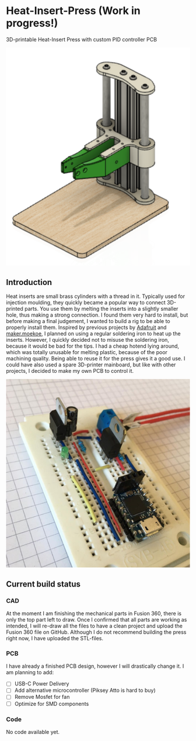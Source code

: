 # Heat-Insert-Press (Work in progress!)
3D-printable Heat-Insert Press with custom PID controller PCB

![preview_image](/cad/press.png)

## Introduction
Heat inserts are small brass cylinders with a thread in it. Typically used for injection moulding, they quickly became a popular way to connect 3D-printed parts. You use them by melting the inserts into a slightly smaller hole, thus making a strong connection. 
I found them very hard to install, but before making a final judgement, I wanted to build a rig to be able to properly install them. Inspired by previous projects by [Adafruit](https://learn.adafruit.com/heat-set-rig) and [maker.moekoe](https://github.com/makermoekoe/Heat_Insert_Press), I planned on using a regular soldering iron to heat up the inserts. 
However, I quickly decided not to misuse the soldering iron, because it would be bad for the tips. I had a cheap hotend lying around, which was totally unusable for melting plastic, because of the poor machining quality. Being able to reuse it for the press gives it a good use. 
I could have also used a spare 3D-printer mainboard, but like with other projects, I decided to make my own PCB to control it. 

![preview_image](/pictures/breadboard_prototype_side.png)

## Current build status
### CAD
At the moment I am finishing the mechanical parts in Fusion 360, there is only the top part left to draw. Once I confirmed that all parts are working as intended, I will re-draw all the files to have a clean project and upload the Fusion 360 file on GitHub. Although I do not recommend building the press right now, I have uploaded the STL-files. 
### PCB
I have already a finished PCB design, however I will drastically change it. I am planning to add: 
- [ ] USB-C Power Delivery
- [ ] Add alternative microcontroller (Piksey Atto is hard to buy)
- [ ] Remove Mosfet for fan
- [ ] Optimize for SMD components
### Code
No code available yet.
